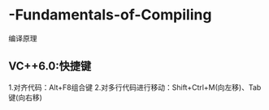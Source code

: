 # -Fundamentals-of-Compiling
编译原理


<h2>VC++6.0:快捷键</h2>
 
 1.对齐代码：Alt+F8组合键
 2.对多行代码进行移动：Shift+Ctrl+M(向左移)、Tab键(向右移)

